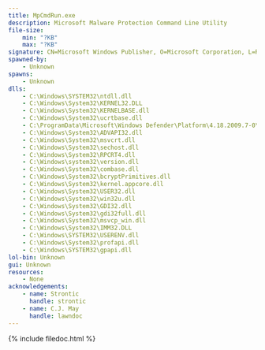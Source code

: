 ```yaml
---
title: MpCmdRun.exe
description: Microsoft Malware Protection Command Line Utility
file-size:
    min: "?KB"
    max: "?KB"
signature: CN=Microsoft Windows Publisher, O=Microsoft Corporation, L=Redmond, S=Washington, C=US
spawned-by:
    - Unknown
spawns:
    - Unknown
dlls:
    - C:\Windows\SYSTEM32\ntdll.dll
    - C:\Windows\System32\KERNEL32.DLL
    - C:\Windows\System32\KERNELBASE.dll
    - C:\Windows\System32\ucrtbase.dll
    - C:\ProgramData\Microsoft\Windows Defender\Platform\4.18.2009.7-0\mpclient.dll
    - C:\Windows\System32\ADVAPI32.dll
    - C:\Windows\System32\msvcrt.dll
    - C:\Windows\System32\sechost.dll
    - C:\Windows\System32\RPCRT4.dll
    - C:\Windows\system32\version.dll
    - C:\Windows\System32\combase.dll
    - C:\Windows\System32\bcryptPrimitives.dll
    - C:\Windows\System32\kernel.appcore.dll
    - C:\Windows\System32\USER32.dll
    - C:\Windows\System32\win32u.dll
    - C:\Windows\System32\GDI32.dll
    - C:\Windows\System32\gdi32full.dll
    - C:\Windows\System32\msvcp_win.dll
    - C:\Windows\System32\IMM32.DLL
    - C:\Windows\SYSTEM32\USERENV.dll
    - C:\Windows\System32\profapi.dll
    - C:\Windows\SYSTEM32\gpapi.dll
lol-bin: Unknown
gui: Unknown
resources:
    - None
acknowledgements:
    - name: Strontic
      handle: strontic
    - name: C.J. May
      handle: lawndoc
---
```


{% include filedoc.html %}
